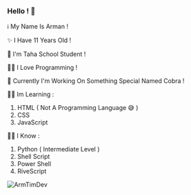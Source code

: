 ### Hello ! 👋
ℹ My Name Is Arman !

✨ I Have 11 Years Old !

🏫 I'm Taha School Student !

👨‍💻 I Love Programming !

🐍 Currently I'm Working On Something Special Named Cobra !

👨‍🎓 Im Learning :
1. HTML ( Not A Programming Language 😅 )
2. CSS
3. JavaScript 

👨‍🏫 I Know :
1. Python ( Intermediate Level )
2. Shell Script
3. Power Shell
4. RiveScript


<p align="center">&nbsp;<img align="left" src="https://github-readme-stats.vercel.app/api?username=ArmTimDev&theme=algolia&show_icons=true" alt="ArmTimDev"/></p>
